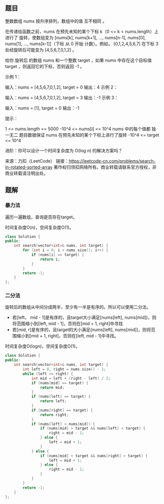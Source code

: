 ## 题目

整数数组 nums 按升序排列，数组中的值 互不相同 。

在传递给函数之前，nums 在预先未知的某个下标 k（0 <= k < nums.length）上进行了 旋转，使数组变为 [nums[k], nums[k+1], ..., nums[n-1], nums[0], nums[1], ..., nums[k-1]]（下标 从 0 开始 计数）。例如， [0,1,2,4,5,6,7] 在下标 3 处经旋转后可能变为 [4,5,6,7,0,1,2] 。

给你 旋转后 的数组 nums 和一个整数 target ，如果 nums 中存在这个目标值 target ，则返回它的下标，否则返回 -1 。

 

示例 1：

输入：nums = [4,5,6,7,0,1,2], target = 0
输出：4
示例 2：

输入：nums = [4,5,6,7,0,1,2], target = 3
输出：-1
示例 3：

输入：nums = [1], target = 0
输出：-1


提示：

1 <= nums.length <= 5000
-10^4 <= nums[i] <= 10^4
nums 中的每个值都 独一无二
题目数据保证 nums 在预先未知的某个下标上进行了旋转
-10^4 <= target <= 10^4


进阶：你可以设计一个时间复杂度为 O(log n) 的解决方案吗？

来源：力扣（LeetCode）
链接：https://leetcode-cn.com/problems/search-in-rotated-sorted-array
著作权归领扣网络所有。商业转载请联系官方授权，非商业转载请注明出处。

## 题解

### 暴力法

遍历一遍数组，查询是否存在target。

时间复杂度O(n)，空间复杂度O(1)。

```c++
class Solution {
public:
    int search(vector<int>& nums, int target) {
        for (int i = 0; i < nums.size(); i++) {
            if (nums[i] == target) {
                return i;
            }
        }
        return -1;
    }
};
```

### 二分法

旋转后的数组从中间分成两半，至少有一半是有序的。所以可以使用二分法。

- 若[left， mid - 1]是有序的，且target大小满足[nums[left], nums[mid])，则将范围缩小到[left, mid - 1]，否则在[mid + 1, right]中寻找
- 若[mid, r]是有序的，且target的大小满足(nums[left], nums[mid]]，则将范围缩小到[mid + 1, right]，否则在[left, mid - 1]中寻找。

时间复杂度O(logn)，空间复杂度O(1)。

```c++
class Solution {
public:
    int search(vector<int>& nums, int target) {
        int left = 0, right = nums.size() - 1;
        while (left <= right) {
            int mid = left + (right - left) / 2;
            if (nums[mid] == target) {
                return mid;
            }
            if (nums[left] == target) {
                return left;
            }
            if (nums[right] == target) {
                return right;
            }
            if (nums[left] < nums[mid]) {
                if (nums[mid] > target && nums[left] < target) {
                    right = mid - 1;
                } else {
                    left = mid + 1;
                }
            } else {
                if (nums[mid] < target && nums[right] > target) {
                    left = mid + 1;
                } else {
                    right = mid - 1;
                }
            }
        }
        return -1;
    }
};
```

